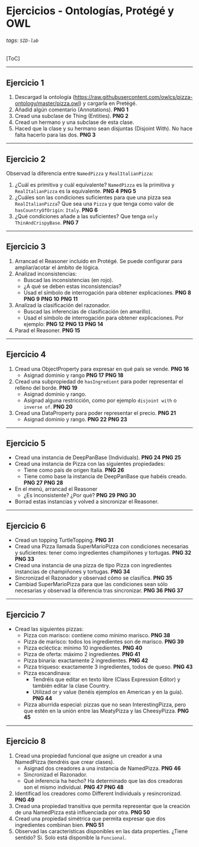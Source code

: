# Ejercicios - Ontologías, Protégé y OWL

###### tags: `SID-lab`

[ToC]

---

## Ejercicio 1

1. Descargad la ontología (https://raw.githubusercontent.com/owlcs/pizza-ontology/master/pizza.owl) y cargarla en Pretégé.
2. Añadid algún comentario (Annotations).
    **PNG 1**
3. Cread una subclase de Thing (Entities).
    **PNG 2**
4. Cread un hermano y una subclase de esta clase.
5. Haced que la clase y su hermano sean disjuntas (Disjoint With). No hace falta hacerlo para las dos.
    **PNG 3**

---
    
## Ejercicio 2

Observad la diferencia entre `NamedPizza` y `RealItalianPizza`:
1. ¿Cuál es primitiva y cuál equivalente?
    `NamedPizza` es la primitiva y `RealItalianPizza` es la equivalente.
    **PNG 4**
    **PNG 5**
3. ¿Cuáles son las condiciones suficientes para que una pizza sea `RealItalianPizza`?
    Que sea una `Pizza` y que tenga como valor de `hasCountryOfOrigin`: `Italy`.
    **PNG 6**
5. ¿Qué condiciones añade a las suficientes?
    Que tenga `only ThinAndCrispyBase`.
    **PNG 7**
    
    
---

## Ejercicio 3

1. Arrancad el Reasoner incluído en Protégé. Se puede configurar para ampliar/acotar el ámbito de lógica.
2. Analizad inconsistencias:
    * Buscad las inconsistencias (en rojo).
    * ¿A qué se deben estas inconsistencias?
    * Usad el símbolo de interrogación para obtener explicaciones.
    **PNG 8**
    **PNG 9**
    **PNG 10**
    **PNG 11**
3. Analizad la clasificación del razonador.
    * Buscad las inferencias de clasificación (en amarillo).
    * Usad el símbolo de interrogación para obtener explicaciones.
    Por ejemplo:
    **PNG 12**
    **PNG 13**
    **PNG 14**
4. Parad el Reasoner.
    **PNG 15**

---

## Ejercicio 4

1. Cread una ObjectProperty para expresar en qué país se vende.
    **PNG 16**
    * Asignad dominio y rango
    **PNG 17**
    **PNG 18**
2. Cread una subpropiedad de `hasIngredient` para poder representar el relleno del borde.
    **PNG 19**
    * Asignad dominio y rango.
    * Asignad alguna restricción, como por ejemplo `disjoint with` o `inverse of`.
    **PNG 20**
3. Cread una DataProperty para poder representar el precio.
    **PNG 21**
    * Asignad dominio y rango.
    **PNG 22**
    **PNG 23**
    
    
---

## Ejercicio 5

* Cread una instancia de DeepPanBase (Individuals).
    **PNG 24**
    **PNG 25**
* Cread una instancia de Pizza con las siguientes propiedades:
    * Tiene como país de origen Italia.
    **PNG 26**
    * Tiene como base la instancia de DeepPanBase que habéis creado.
    **PNG 27**
    **PNG 28**
* En el menú, arrancad el Reasoner
    * ¿Es inconsistente? ¿Por qué?
    **PNG 29**
    **PNG 30**
* Borrad estas instancias y volved a sincronizar el Reasoner.

---

## Ejercicio 6


* Cread un topping TurtleTopping.
    **PNG 31**
* Cread una Pizza llamada SuperMarioPizza con condiciones necesarias y suficientes: tener como ingredientes champiñones y tortugas.
    **PNG 32**
    **PNG 33**
* Cread una instancia de una pizza de tipo Pizza con ingredientes instancias de champiñones y tortugas.
    **PNG 34**
* Sincronizad el Razonador y observad cómo se clasifica.
    **PNG 35**
* Cambiad SuperMarioPizza para que las condiciones sean sólo necesarias y observad la diferencia tras sincronizar.
    **PNG 36**
    **PNG 37**
    
---

## Ejercicio 7

* Cread las siguientes pizzas:
    * Pizza con marisco: contiene como mínimo marisco.
    **PNG 38**
    * Pizza de marisco: todos los ingredientes son de marisco.
    **PNG 39**
    * Pizza ecléctica: mínimo 10 ingredientes.
    **PNG 40**
    * Pizza de oferta: máximo 2 ingredientes.
    **PNG 41**
    * Pizza binaria: exactamente 2 ingredientes.
    **PNG 42**
    * Pizza triqueso: exactamente 3 ingredientes, todos de queso.
    **PNG 43**
    * Pizza escandinava:
        * Tendréis que editar en texto libre (Class Expression Editor) y también editar la clase Country.
        * Utilizad or y value (tenéis ejemplos en American y en la guía).
    **PNG 44**
    * Pizza aburrida especial: pizzas que no sean InterestingPizza, pero que estén en la unión entre las MeatyPizza y las CheesyPizza.
    **PNG 45**
    

---

## Ejercicio 8

1. Cread una propiedad funcional que asigne un creador a una NamedPizza (tendréis que crear clases).
    * Asignad dos creadores a una instancia de NamedPizza.
    **PNG 46**
    * Sincronizad el Razonador.
    * Qué inferencia ha hecho?
    Ha determinado que las dos creadoras son el mismo individual.
    **PNG 47**
    **PNG 48**
2. Identificad los creadores como Different Individuals y resincronizad.
    **PNG 49**
3. Cread una propiedad transitiva que permita representar que la creación de una NamedPizza está influenciada por otra.
    **PNG 50**
4. Cread una propiedad simétrica que permita expresar que dos ingredientes combinan bien.
    **PNG 51**
5. Observad las características disponibles en las data properties. ¿Tiene sentido?
    Si. Solo está disponible la `Funcional`.